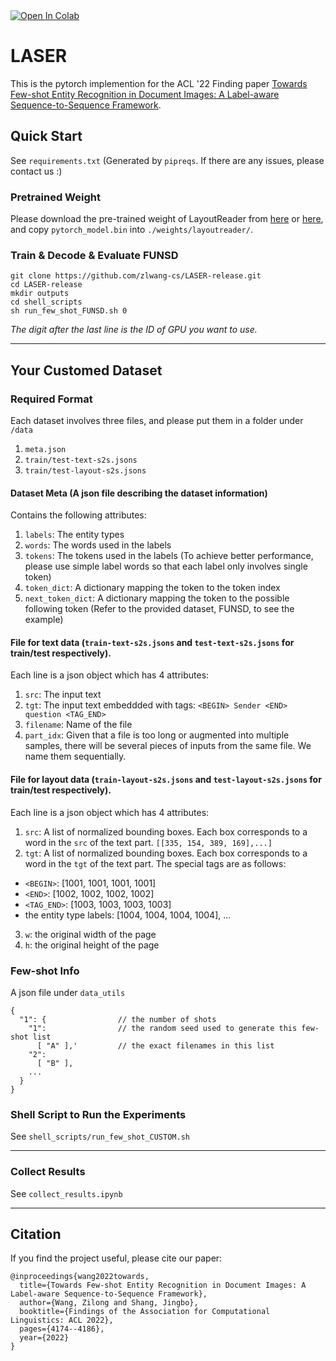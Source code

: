 
<a target="_blank" href="https://colab.research.google.com/drive/1hlkvpGma6uA_116lzDTpJeXF0ashLC6H?usp=sharing">
  <img src="https://colab.research.google.com/assets/colab-badge.svg" alt="Open In Colab"/>
</a>

# LASER

This is the pytorch implemention for the ACL '22 Finding paper [Towards Few-shot Entity Recognition in Document Images: A Label-aware Sequence-to-Sequence Framework](https://arxiv.org/abs/2204.05819).

## Quick Start

See `requirements.txt` (Generated by `pipreqs`. If there are any issues, please contact us :)

### Pretrained Weight

Please download the pre-trained weight of LayoutReader from [here](https://github.com/microsoft/unilm/tree/master/layoutreader) or [here](https://layoutlm.blob.core.windows.net/readingbank/model/layoutreader-base-readingbank.zip), and copy `pytorch_model.bin` into `./weights/layoutreader/`.

### Train & Decode & Evaluate FUNSD
```
git clone https://github.com/zlwang-cs/LASER-release.git
cd LASER-release
mkdir outputs
cd shell_scripts
sh run_few_shot_FUNSD.sh 0
```
*The digit after the last line is the ID of GPU you want to use.*

---

## Your Customed Dataset

### Required Format

Each dataset involves three files, and please put them in a folder under `/data`
1. `meta.json`
2. `train/test-text-s2s.jsons`
3. `train/test-layout-s2s.jsons`

#### Dataset Meta (A json file describing the dataset information)
Contains the following attributes:
1. `labels`: The entity types
2. `words`: The words used in the labels
3. `tokens`: The tokens used in the labels (To achieve better performance, please use simple label words so that each label only involves single token)
4. `token_dict`: A dictionary mapping the token to the token index
5. `next_token_dict`: A dictionary mapping the token to the possible following token (Refer to the provided dataset, FUNSD, to see the example)

#### File for text data (`train-text-s2s.jsons` and `test-text-s2s.jsons` for train/test respectively). 
Each line is a json object which has 4 attributes:
1. `src`: The input text
2. `tgt`: The input text embeddded with tags: `<BEGIN> Sender <END> question <TAG_END>`
3. `filename`: Name of the file
4. `part_idx`: Given that a file is too long or augmented into multiple samples, there will be several pieces of inputs from the same file. We name them sequentially.

#### File for layout data (`train-layout-s2s.jsons` and `test-layout-s2s.jsons` for train/test respectively). 
Each line is a json object which has 4 attributes:
1. `src`: A list of normalized bounding boxes. Each box corresponds to a word in the `src` of the text part. `[[335, 154, 389, 169],...]`
2. `tgt`: A list of normalized bounding boxes. Each box corresponds to a word in the `tgt` of the text part. The special tags are as follows:
- `<BEGIN>`: [1001, 1001, 1001, 1001]
- `<END>`: [1002, 1002, 1002, 1002]
- `<TAG_END>`: [1003, 1003, 1003, 1003]
- the entity type labels: [1004, 1004, 1004, 1004], ...
3. `w`: the original width of the page
4. `h`: the original height of the page

### Few-shot Info

A json file under `data_utils`
```
{
  "1": {                // the number of shots
    "1":                // the random seed used to generate this few-shot list
      [ "A" ],'         // the exact filenames in this list
    "2": 
      [ "B" ],
    ...
  }
}
```


### Shell Script to Run the Experiments

See `shell_scripts/run_few_shot_CUSTOM.sh`

---

### Collect Results
See `collect_results.ipynb`

---

## Citation
If you find the project useful, please cite our paper:

```
@inproceedings{wang2022towards,
  title={Towards Few-shot Entity Recognition in Document Images: A Label-aware Sequence-to-Sequence Framework},
  author={Wang, Zilong and Shang, Jingbo},
  booktitle={Findings of the Association for Computational Linguistics: ACL 2022},
  pages={4174--4186},
  year={2022}
}
```
